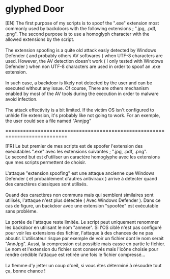 # glyphed Door

[EN] The first purpose of my scripts is to spoof the ".exe" extension most commonly used by backdoors with the following extensions ; ".jpg, .pdf, .png". The second purpose is to use a homoglyph character with the allowed extensions by the script.<br/><br/>The extension spoofing is a quite old attack easly detected by Windows Defender ( and probably others AV softwares ) when UTF-8 characters are used. However, the AV detection doesn't work ( I only tested with Windows Defender ) when non UTF-8 characters are used in order to spoof an .exe extension.<br/><br/>In such case, a backdoor is likely not detected by the user and can be executed without any issue. Of course, There are others mechanism enabled by most of the AV tools during the execution in order to malware avoid infection.<br/><br/>The attack effectivity is a bit limited. If the victim OS isn't configured to unhide file extension, it's probably like not going to work. For an exemple, the user could see a file named "Annjpg" 


===========================================================================

[FR] Le but premier de mes scripts est de spoofer l'extension des executables ".exe" avec les extensions suivantes ; ".jpg, .pdf, .png".<br/>Le second but est d'utiliser un caractère homoglyphe avec les extensions que mes scripts permettent de choisir.<br/><br/>L'attaque "extension spoofing" est une attaque ancienne que Windows Defender ( et probablement d'autres antiviraux ) arrive à détecter quand des caractères classiques sont utilisés.<br/><br/>Quand des caractères non communs mais qui semblent similaires sont utilisés, l'attaque n'est plus détectée ( Avec Windows Defender ). Dans ce cas de figure, un backdoor avec une extension "spoofée" est exécutable sans problème.<br/><br/>La portée de l'attaque reste limitée. Le script peut uniquement renommer les backdoor en utilisant le nom "annexe". Si l'OS ciblé n'est pas configuré pour voir les extensions des fichier, l'attaque à des chances de ne pas aboutir. L'utilisateur risque par exemple de voir un fichier dont le nom serait "AnnJpg". Aussi, la compression est possible mais casse en partie le fichier. Le nom et l'extension du fichier sont conservés mais l'icône choisie pour rendre crédible l'attaque est retirée une fois le fichier compressé... <br/><br/>La flemme d'y jetter un coup d'oeil, si vous étes déterminé à résoudre tout ça, bonne chance ! 
